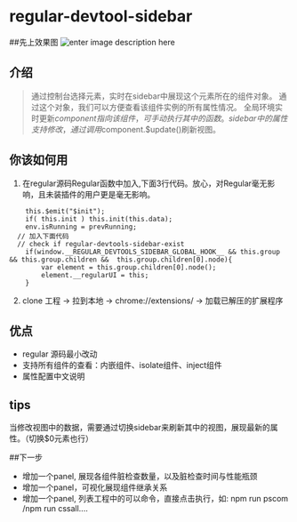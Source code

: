 # regular-devtool-sidebar

##先上效果图
![enter image description here](./assets/sidebar.gif)

## 介绍
> 通过控制台选择元素，实时在sidebar中展现这个元素所在的组件对象。
> 通过这个对象，我们可以方便查看该组件实例的所有属性情况。
> 全局环境实时更新$component指向该组件，可手动执行其中的函数。
> sidebar中的属性支持修改，通过调用$component.$update()刷新视图。


## 你该如何用
1. 在regular源码Regular函数中加入,下面3行代码。放心，对Regular毫无影响，且未装插件的用户更是毫无影响。

```
    this.$emit("$init");
    if( this.init ) this.init(this.data);
    env.isRunning = prevRunning;
  // 加入下面代码
  // check if regular-devtools-sidebar-exist
    if(window.__REGULAR_DEVTOOLS_SIDEBAR_GLOBAL_HOOK__ && this.group && this.group.children &&  this.group.children[0].node){
        var element = this.group.children[0].node();
        element.__regularUI = this;
    }
```
2. clone 工程 -> 拉到本地 -> chrome://extensions/ -> 加载已解压的扩展程序

## 优点
- regular 源码最小改动
- 支持所有组件的查看：内嵌组件、isolate组件、inject组件
- 属性配置中文说明

## tips
当修改视图中的数据，需要通过切换sidebar来刷新其中的视图，展现最新的属性。（切换$0元素也行）



##下一步
- 增加一个panel, 展现各组件脏检查数量，以及脏检查时间与性能瓶颈
- 增加一个panel，可视化展现组件继承关系
- 增加一个panel, 列表工程中的可以命令，直接点击执行，如: npm run pscom /npm run cssall....


